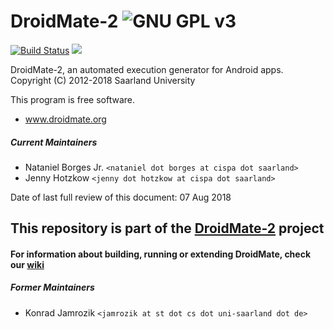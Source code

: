 # DroidMate-2 ![GNU GPL v3](https://www.gnu.org/graphics/gplv3-88x31.png)
[![Build Status](https://travis-ci.org/natanieljr/droidmate-common.svg?branch=master)](https://travis-ci.org/natanieljr/droidmate-common)
[![](https://jitpack.io/v/natanieljr/droidmate-common.svg)](https://jitpack.io/#natanieljr/droidmate-common)

DroidMate-2, an automated execution generator for Android apps.  
Copyright (C) 2012-2018 Saarland University

This program is free software. 

* www.droidmate.org  

##### Current Maintainers

* Nataniel Borges Jr. `<nataniel dot borges at cispa dot saarland>`
* Jenny Hotzkow `<jenny dot hotzkow at cispa dot saarland>`

Date of last full review of this document: 07 Aug 2018

## This repository is part of the [DroidMate-2](https://github.com/uds-se/droidmate) project


#### For information about building, running or extending DroidMate, check our [wiki](https://github.com/uds-se/droidmate/wiki) ###


##### Former Maintainers #####

* Konrad Jamrozik `<jamrozik at st dot cs dot uni-saarland dot de>`
